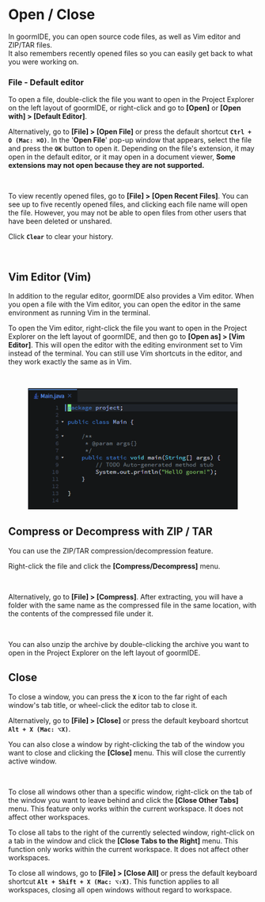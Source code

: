 # Open / Close

In goormIDE, you can open source code files, as well as Vim editor and ZIP/TAR files.\
It also remembers recently opened files so you can easily get back to what you were working on.

### File - Default editor <a href="#file-default-editor" id="file-default-editor"></a>

To open a file, double-click the file you want to open in the Project Explorer on the left layout of goormIDE, or right-click and go to **\[Open]** or **\[Open with] > \[Default Editor]**.

Alternatively, go to **\[File] > \[Open File]** or press the default shortcut **`Ctrl + O (Mac: ⌘O)`**. In the '**Open File**' pop-up window that appears, select the file and press the **`OK`** button to open it. Depending on the file's extension, it may open in the default editor, or it may open in a document viewer, **Some extensions may not open because they are not supported.**

<figure><img src="https://help.goorm.io/~gitbook/image?url=https%3A%2F%2F2181851870-files.gitbook.io%2F%7E%2Ffiles%2Fv0%2Fb%2Fgitbook-x-prod.appspot.com%2Fo%2Fspaces%252F-Lq-Q9LciN1X9EABxGkt%252Fuploads%252FYmeoTDaKVTWHoOhGUAz8%252Fimage.png%3Falt%3Dmedia%26token%3D264eaf40-8e19-46f7-a42e-2343caaf0176&#x26;width=768&#x26;dpr=4&#x26;quality=100&#x26;sign=4906b044&#x26;sv=2" alt=""><figcaption></figcaption></figure>

To view recently opened files, go to **\[File] > \[Open Recent Files]**. You can see up to five recently opened files, and clicking each file name will open the file. However, you may not be able to open files from other users that have been deleted or unshared.

Click **`Clear`** to clear your history.

<figure><img src="https://help.goorm.io/~gitbook/image?url=https%3A%2F%2F2181851870-files.gitbook.io%2F%7E%2Ffiles%2Fv0%2Fb%2Fgitbook-x-prod.appspot.com%2Fo%2Fspaces%252F-Lq-Q9LciN1X9EABxGkt%252Fuploads%252FUYkrseH0124RkH7P2hG3%252Fimage.png%3Falt%3Dmedia%26token%3D5af4f870-06ad-44f4-b74b-f1a006ec8078&#x26;width=768&#x26;dpr=4&#x26;quality=100&#x26;sign=957fc00d&#x26;sv=2" alt=""><figcaption></figcaption></figure>

## Vim Editor (Vim) <a href="#vim-editor-vim" id="vim-editor-vim"></a>

In addition to the regular editor, goormIDE also provides a Vim editor. When you open a file with the Vim editor, you can open the editor in the same environment as running Vim in the terminal.

To open the Vim editor, right-click the file you want to open in the Project Explorer on the left layout of goormIDE, and then go to **\[Open as] > \[Vim Editor]**. This will open the editor with the editing environment set to Vim instead of the terminal. You can still use Vim shortcuts in the editor, and they work exactly the same as in Vim.

<figure><img src="https://help.goorm.io/~gitbook/image?url=https%3A%2F%2F2181851870-files.gitbook.io%2F%7E%2Ffiles%2Fv0%2Fb%2Fgitbook-x-prod.appspot.com%2Fo%2Fspaces%252F-Lq-Q9LciN1X9EABxGkt%252Fuploads%252FjTZhhUNWbCBbsqVa5x3p%252Fimage.png%3Falt%3Dmedia%26token%3Da98d02f5-34e9-4db3-8a66-25b2223793da&#x26;width=768&#x26;dpr=4&#x26;quality=100&#x26;sign=b800e457&#x26;sv=2" alt=""><figcaption></figcaption></figure>

<figure><img src="../../../.gitbook/assets/image (1).png" alt=""><figcaption></figcaption></figure>

## Compress or Decompress with ZIP / TAR <a href="#compress-or-decompress-with-zip-tar" id="compress-or-decompress-with-zip-tar"></a>

You can use the ZIP/TAR compression/decompression feature.

Right-click the file and click the **\[Compress/Decompress]** menu.

<figure><img src="https://help.goorm.io/~gitbook/image?url=https%3A%2F%2F2181851870-files.gitbook.io%2F%7E%2Ffiles%2Fv0%2Fb%2Fgitbook-x-prod.appspot.com%2Fo%2Fspaces%252F-Lq-Q9LciN1X9EABxGkt%252Fuploads%252FJiNRfxrwADJkIVMLBiRB%252Fimage.png%3Falt%3Dmedia%26token%3Da3875117-e295-4a49-aba6-7b5238d6ec7f&#x26;width=768&#x26;dpr=4&#x26;quality=100&#x26;sign=278dbdfc&#x26;sv=2" alt=""><figcaption></figcaption></figure>

Alternatively, go to **\[File] > \[Compress]**. After extracting, you will have a folder with the same name as the compressed file in the same location, with the contents of the compressed file under it.

<figure><img src="https://help.goorm.io/~gitbook/image?url=https%3A%2F%2F2181851870-files.gitbook.io%2F%7E%2Ffiles%2Fv0%2Fb%2Fgitbook-x-prod.appspot.com%2Fo%2Fspaces%252F-Lq-Q9LciN1X9EABxGkt%252Fuploads%252Fr9OcNHAI9rxxu4mIV1Uc%252Fimage.png%3Falt%3Dmedia%26token%3Dd8b33aac-f086-4cb0-b5ef-ce8f7cda55da&#x26;width=768&#x26;dpr=4&#x26;quality=100&#x26;sign=62b12575&#x26;sv=2" alt=""><figcaption></figcaption></figure>

You can also unzip the archive by double-clicking the archive you want to open in the Project Explorer on the left layout of goormIDE.

## Close <a href="#close" id="close"></a>

To close a window, you can press the **`X`** icon to the far right of each window's tab title, or wheel-click the editor tab to close it.

Alternatively, go to **\[File] > \[Close]** or press the default keyboard shortcut **`Alt + X (Mac: ⌥X)`**.

You can also close a window by right-clicking the tab of the window you want to close and clicking the **\[Close]** menu. This will close the currently active window.

<figure><img src="https://help.goorm.io/~gitbook/image?url=https%3A%2F%2F2181851870-files.gitbook.io%2F%7E%2Ffiles%2Fv0%2Fb%2Fgitbook-x-prod.appspot.com%2Fo%2Fspaces%252F-Lq-Q9LciN1X9EABxGkt%252Fuploads%252FMfa0XdhuP58Hva6jaiuD%252Fimage.png%3Falt%3Dmedia%26token%3D89cdf148-cd7a-4653-a9c5-a58815a3d985&#x26;width=768&#x26;dpr=4&#x26;quality=100&#x26;sign=c752e657&#x26;sv=2" alt=""><figcaption></figcaption></figure>

To close all windows other than a specific window, right-click on the tab of the window you want to leave behind and click the **\[Close Other Tabs]** menu. This feature only works within the current workspace. It does not affect other workspaces.

To close all tabs to the right of the currently selected window, right-click on a tab in the window and click the **\[Close Tabs to the Right]** menu. This function only works within the current workspace. It does not affect other workspaces.

To close all windows, go to **\[File] > \[Close All]** or press the default keyboard shortcut **`Alt + Shift + X (Mac: ⌥⇧X)`**. This function applies to all workspaces, closing all open windows without regard to workspace.
